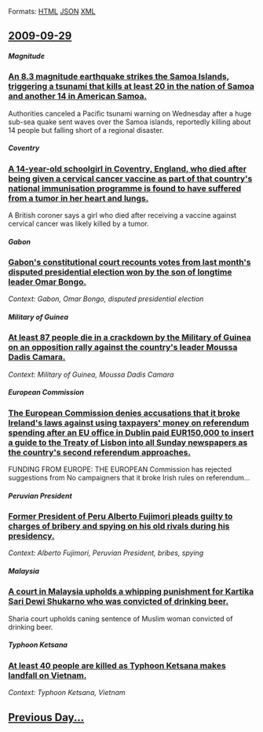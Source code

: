 
Formats: [HTML](2009/09/29/index.html)  [JSON](2009/09/29/index.json)  [XML](2009/09/29/index.xml)  

## [2009-09-29](/news/2009/09/29/index.md)

##### Magnitude
### [ An 8.3 magnitude earthquake strikes the Samoa Islands, triggering a tsunami that kills at least 20 in the nation of Samoa and another 14 in American Samoa. ](/news/2009/09/29/an-8-3-magnitude-earthquake-strikes-the-samoa-islands-triggering-a-tsunami-that-kills-at-least-20-in-the-nation-of-samoa-and-another-14-in.md)
Authorities canceled a Pacific tsunami warning on Wednesday after a huge sub-sea quake sent waves over the Samoa islands, reportedly killing about 14 people but falling short of a regional disaster.

##### Coventry
### [ A 14-year-old schoolgirl in Coventry, England, who died after being given a cervical cancer vaccine as part of that country's national immunisation programme is found to have suffered from a tumor in her heart and lungs. ](/news/2009/09/29/a-14-year-old-schoolgirl-in-coventry-england-who-died-after-being-given-a-cervical-cancer-vaccine-as-part-of-that-country-s-national-immu.md)
A British coroner says a girl who died after receiving a vaccine against cervical cancer was likely killed by a tumor.

##### Gabon
### [ Gabon's constitutional court recounts votes from last month's disputed presidential election won by the son of longtime leader Omar Bongo. ](/news/2009/09/29/gabon-s-constitutional-court-recounts-votes-from-last-month-s-disputed-presidential-election-won-by-the-son-of-longtime-leader-omar-bongo.md)
_Context: Gabon, Omar Bongo, disputed presidential election_

##### Military of Guinea
### [ At least 87 people die in a crackdown by the Military of Guinea on an opposition rally against the country's leader Moussa Dadis Camara. ](/news/2009/09/29/at-least-87-people-die-in-a-crackdown-by-the-military-of-guinea-on-an-opposition-rally-against-the-country-s-leader-moussa-dadis-camara.md)
_Context: Military of Guinea, Moussa Dadis Camara_

##### European Commission
### [ The European Commission denies accusations that it broke Ireland's laws against using taxpayers' money on referendum spending after an EU office in Dublin paid EUR150,000 to insert a guide to the Treaty of Lisbon into all Sunday newspapers as the country's second referendum approaches. ](/news/2009/09/29/the-european-commission-denies-accusations-that-it-broke-ireland-s-laws-against-using-taxpayers-money-on-referendum-spending-after-an-eu-o.md)
 FUNDING FROM EUROPE: THE EUROPEAN Commission has rejected suggestions from No campaigners that it broke Irish rules on referendum&hellip;

##### Peruvian President
### [ Former President of Peru Alberto Fujimori pleads guilty to charges of bribery and spying on his old rivals during his presidency. ](/news/2009/09/29/former-president-of-peru-alberto-fujimori-pleads-guilty-to-charges-of-bribery-and-spying-on-his-old-rivals-during-his-presidency.md)
_Context: Alberto Fujimori, Peruvian President, bribes, spying_

##### Malaysia
### [ A court in Malaysia upholds a whipping punishment for Kartika Sari Dewi Shukarno who was convicted of drinking beer. ](/news/2009/09/29/a-court-in-malaysia-upholds-a-whipping-punishment-for-kartika-sari-dewi-shukarno-who-was-convicted-of-drinking-beer.md)
Sharia court upholds caning sentence of Muslim woman convicted of drinking beer.

##### Typhoon Ketsana
### [ At least 40 people are killed as Typhoon Ketsana makes landfall on Vietnam. ](/news/2009/09/29/at-least-40-people-are-killed-as-typhoon-ketsana-makes-landfall-on-vietnam.md)
_Context: Typhoon Ketsana, Vietnam_

## [Previous Day...](/news/2009/09/28/index.md)

